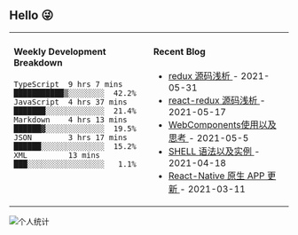 ## Hello 😜
<table>
<tr>
<td valign="top" width="50%">

#### Weekly Development Breakdown
    

```text
TypeScript  9 hrs 7 mins   ███████████▒░░░░░░░░  42.2%
JavaScript  4 hrs 37 mins  ███████░░░░░░░░░░░░░  21.4%
Markdown    4 hrs 13 mins  ██████▓░░░░░░░░░░░░░  19.5%
JSON        3 hrs 17 mins  ██████░░░░░░░░░░░░░░  15.2%
XML         13 mins        ███░░░░░░░░░░░░░░░░░   1.1%
```

</td>
<td valign="top" width="50%">

#### Recent Blog  
 

* <a href='http://www.cnblogs.com/Grewer/p/14834739.html' target='_blank'>redux 源码浅析 </a> - 2021-05-31 
* <a href='http://www.cnblogs.com/Grewer/p/14779243.html' target='_blank'>react-redux 源码浅析 </a> - 2021-05-17 
* <a href='http://www.cnblogs.com/Grewer/p/14733521.html' target='_blank'>WebComponents使用以及思考 </a> - 2021-05-5 
* <a href='http://www.cnblogs.com/Grewer/p/14675248.html' target='_blank'>SHELL 语法以及实例 </a> - 2021-04-18 
* <a href='http://www.cnblogs.com/Grewer/p/14518357.html' target='_blank'>React-Native  原生 APP 更新 </a> - 2021-03-11 


</td>
</tr>
</table>


![个人统计](https://github-readme-stats.vercel.app/api?username=grewer&show_icons=true&icon_color=CE1D2D&text_color=718096&bg_color=ffffff&hide_title=true)
